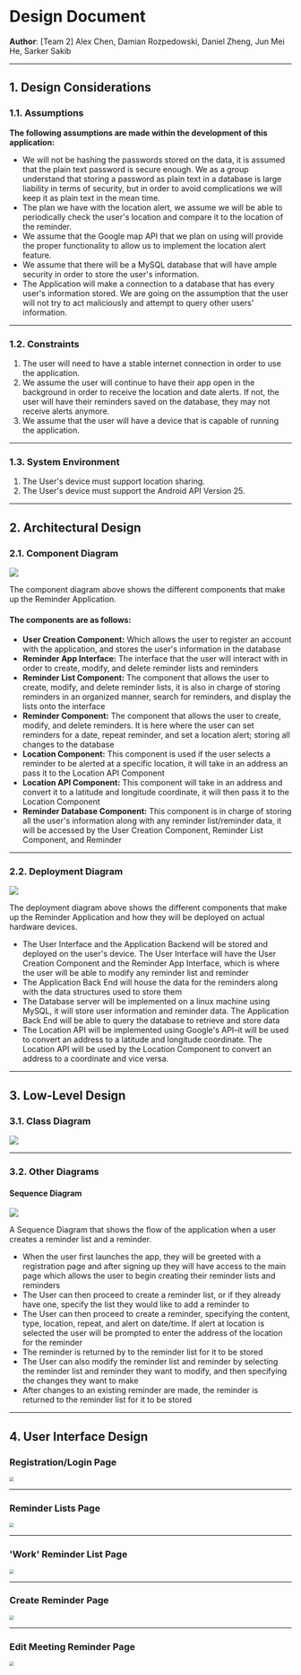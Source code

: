 # Design Document
**Author**: [Team 2] Alex Chen, Damian Rozpedowski, Daniel Zheng, Jun Mei He, Sarker Sakib

---

## 1. Design Considerations

### 1.1. Assumptions
**The following assumptions are made within the development of this application:**

* We will not be hashing the passwords stored on the data, it is assumed that the plain text password is secure enough. We as a group understand that storing a password as plain text in a database is large liability in terms of security, but in order to avoid complications we will keep it as plain text in the mean time.
* The plan we have with the location alert, we assume we will be able to periodically check the user's location and compare it to the location of the reminder.
* We assume that the Google map API that we plan on using will provide the proper functionality to allow us to implement the location alert feature.
* We assume that there will be a MySQL database that will have ample security in order to store the user's information.
* The Application will make a connection to a database that has every user's information stored. We are going on the assumption that the user will not try to act maliciously and attempt to query other users' information.

---

### 1.2. Constraints
1) The user will need to have a stable internet connection in order to use the application.
2) We assume the user will continue to have their app open in the background in order to receive the location and date alerts. If not, the user will have their reminders saved on the database, they may not receive alerts anymore.
3) We assume that the user will have a device that is capable of running the application.

---

### 1.3. System Environment
1) The User's device must support location sharing.
2) The User's device must support the Android API Version 25.

---

## 2. Architectural Design
### 2.1. Component Diagram

<img src="Diagrams/Reminder_Component_Diagram_Img.png"/>

The component diagram above shows the different components that make up the Reminder Application.

#### The components are as follows:

* **User Creation Component:** Which allows the user to register an account with the application, and stores the user's information in the database
* **Reminder App Interface:** The interface that the user will interact with in order to create, modify, and delete reminder lists and reminders
* **Reminder List Component:** The component that allows the user to create, modify, and delete reminder lists, it is also in charge of storing reminders in an organized manner, search for reminders, and display the lists onto the interface
* **Reminder Component:** The component that allows the user to create, modify, and delete reminders. It is here where the user can set reminders for a date, repeat reminder, and set a location alert; storing all changes to the database
* **Location Component:** This component is used if the user selects a reminder to be alerted at a specific location, it will take in an address an pass it to the Location API Component
* **Location API Component:** This component will take in an address and convert it to a latitude and longitude coordinate, it will then pass it to the Location Component
* **Reminder Database Component:** This component is in charge of storing all the user's information along with any reminder list/reminder data, it will be accessed by the User Creation Component, Reminder List Component, and Reminder

---

### 2.2. Deployment Diagram
<img src="Diagrams/Deployment_Diagram_Img.png" />

The deployment diagram above shows the different components that make up the Reminder Application and how they will be deployed on actual hardware devices.

* The User Interface and the Application Backend will be stored and deployed on the user's device. The User Interface will have the User Creation Component and the Reminder App Interface, which is where the user will be able to modify any reminder list and reminder
* The Application Back End will house the data for the reminders along with the data structures used to store them
* The Database server will be implemented on a linux machine using MySQL, it will store user information and reminder data. The Application Back End will be able to query the database to retrieve and store data
* The Location API will be implemented using Google's API–it will be used to convert an address to a latitude and longitude coordinate. The Location API will be used by the Location Component to convert an address to a coordinate and vice versa.

---

## 3. Low-Level Design

### 3.1. Class Diagram
<img src="Diagrams/UML_Class_Img.png" />

---

### 3.2. Other Diagrams

#### Sequence Diagram
<img src="Diagrams/Sequence_Diagram_Img.png" />

A Sequence Diagram that shows the flow of the application when a user creates a reminder list and a reminder.

* When the user first launches the app, they will be greeted with a registration page and after signing up they will have access to the main page which allows the user to begin creating their reminder lists and reminders
* The User can then proceed to create a reminder list, or if they already have one, specify the list they would like to add a reminder to
* The User can then proceed to create a reminder, specifying the content, type, location, repeat, and alert on date/time. If alert at location is selected the user will be prompted to enter the address of the location for the reminder
* The reminder is returned by to the reminder list for it to be stored
* The User can also modify the reminder list and reminder by selecting the reminder list and reminder they want to modify, and then specifying the changes they want to make
* After changes to an existing reminder are made, the reminder is returned to the reminder list for it to be stored

---

## 4. User Interface Design

### Registration/Login Page

<img src="Diagrams/LoginPage.png" style="zoom:50%;">

---

### Reminder Lists Page

<img src="Diagrams/reminderLists.png" style="zoom:50%;">

---

### 'Work' Reminder List Page

<img src="Diagrams/remindersBelongingTowork.png" style="zoom:50%;">

---

### Create Reminder Page

<img src="Diagrams/addReminder.png" style="zoom:50%;">

---

### Edit Meeting Reminder Page

<img src="Diagrams/editReminder.png" style="zoom:50%;">